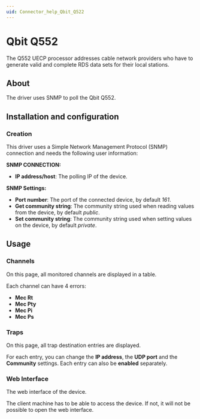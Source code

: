 ```yaml
---
uid: Connector_help_Qbit_Q522
---
```


# Qbit Q552

The Q552 UECP processor addresses cable network providers who have to generate valid and complete RDS data sets for their local stations.

## About

The driver uses SNMP to poll the Qbit Q552.

## Installation and configuration

### Creation

This driver uses a Simple Network Management Protocol (SNMP) connection and needs the following user information:

**SNMP CONNECTION:**

- **IP address/host**: The polling IP of the device.

**SNMP Settings:**

- **Port number**: The port of the connected device, by default *161*.
- **Get community string**: The community string used when reading values from the device, by default *public*.
- **Set community string**: The community string used when setting values on the device, by default *private*.

## Usage

### Channels

On this page, all monitored channels are displayed in a table.

Each channel can have 4 errors:

- **Mec Rt**
- **Mec Pty**
- **Mec Pi**
- **Mec Ps**

### Traps

On this page, all trap destination entries are displayed.

For each entry, you can change the **IP address**, the **UDP port** and the **Community** settings. Each entry can also be **enabled** separately.

### Web Interface

The web interface of the device.

The client machine has to be able to access the device. If not, it will not be possible to open the web interface.
